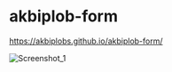 # akbiplob-form
https://akbiplobs.github.io/akbiplob-form/

![Screenshot_1](https://github.com/user-attachments/assets/17ef0e61-c7a9-4c1e-b360-c29b2ecfaa8f)
